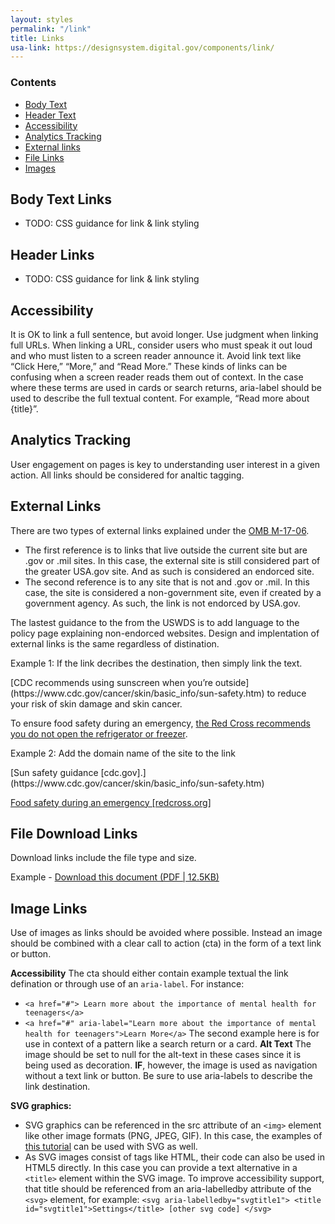 ```yaml
---
layout: styles
permalink: "/link"
title: Links
usa-link: https://designsystem.digital.gov/components/link/
---
```


### Contents
- [Body Text](#body)
- [Header Text](#header)
- [Accessibility](#acc)
- [Analytics Tracking](#tracking)
- [External links](#ext)
- [File Links](#files)
- [Images](#image)

<a name="body"></a>
## Body Text Links

- TODO: CSS guidance for link & link styling

<a name="header"></a>
## Header Links

- TODO: CSS guidance for link & link styling

<a name="acc"></a>
## Accessibility

It is OK to link a full sentence, but avoid longer.
Use judgment when linking full URLs. When linking a URL, consider users who must speak it out loud and who must listen to a screen reader announce it.
Avoid link text like “Click Here,” “More,” and “Read More.” These kinds of links can be confusing when a screen reader reads them out of context.
In the case where these terms are used in cards or search returns, aria-label should be used to describe the full textual content. For example, “Read more about {title}”.

<a name="tracking"></a>
## Analytics Tracking 
User engagement on pages is key to understanding user interest in a given action. All links should be considered for analtic tagging.

<a name="ext"></a>
## External Links
There are two types of external links explained under the [OMB M-17-06](https://digital.gov/resources/required-web-content-and-links/#external-links). 
- The first reference is to links that live outside the current site but are .gov or .mil sites. In this case, the external site is still considered part of the greater USA.gov site. And as such is considered an endorced site. 
- The second reference is to any site that is not and .gov or .mil. In this case, the site is considered a non-government site, even if created by a government agency. As such, the link is not endorced by USA.gov. 

The lastest guidance to the from the USWDS is to add language to the policy page explaining non-endorced websites. Design and implentation of external links is the same regardless of distination. 

Example 1: If the link decribes the destination, then simply link the text.

<div class="quote"  markdown="1">
[CDC recommends using sunscreen when you’re outside](https://www.cdc.gov/cancer/skin/basic_info/sun-safety.htm) to reduce your risk of skin damage and skin cancer.

To ensure food safety during an emergency, [the Red Cross recommends you do not open the refrigerator or freezer](https://www.redcross.org/get-help/how-to-prepare-for-emergencies/types-of-emergencies/food-safety.html).
</div>

Example 2: Add the domain name of the site to the link

<div class="quote"  markdown="1">
[Sun safety guidance [cdc.gov].](https://www.cdc.gov/cancer/skin/basic_info/sun-safety.htm)

[Food safety during an emergency [redcross.org]](https://www.redcross.org/get-help/how-to-prepare-for-emergencies/types-of-emergencies/food-safety.html)
</div>

<a name="files"></a>
## File Download Links
Download links include the file type and size.

Example - <a href="">Download this document (PDF | 12.5KB)</a>

<a name="image"></a>
## Image Links
Use of images as links should be avoided where possible. Instead an image should be combined with a clear call to action (cta) in the form of a text link or button.

**Accessibility**
The cta should either contain example textual the link defination or through use of an `aria-label`.
For instance:
- `<a href="#"> Learn more about the importance of mental health for teenagers</a>`
- `<a href="#" aria-label="Learn more about the importance of mental health for teenagers">Learn More</a>`
The second example here is for use in context of a pattern like a search return or a card.
**Alt Text** The image should be set to null for the alt-text in these cases since it is being used as decoration.
**IF**, however, the image is used as navigation without a text link or button. Be sure to use aria-labels to describe the link destination.

**SVG graphics:**

- SVG graphics can be referenced in the src attribute of an `<img>` element like other image formats (PNG, JPEG, GIF). In this case, the examples of [this tutorial](https://www.w3.org/WAI/tutorials/images/) can be used with SVG as well.
- As SVG images consist of tags like HTML, their code can also be used in HTML5 directly. In this case you can provide a text alternative in a `<title>` element within the SVG image. To improve accessibility support, that title should be referenced from an aria-labelledby attribute of the `<svg>` element, for example: `<svg aria-labelledby="svgtitle1"> <title id="svgtitle1">Settings</title> [other svg code] </svg>`
